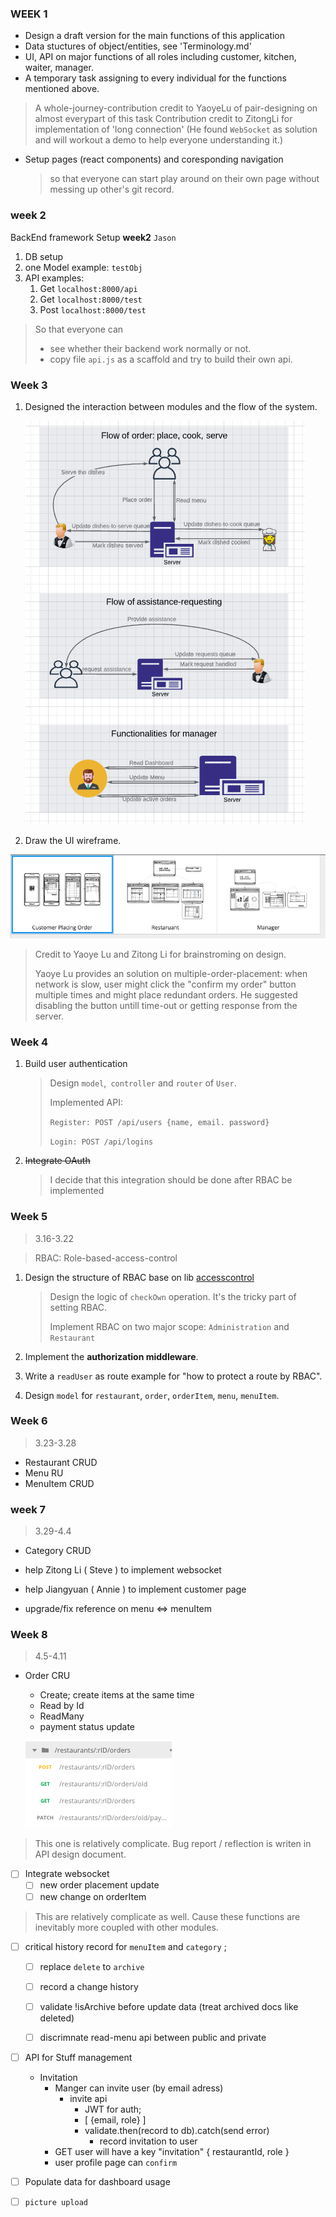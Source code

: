 ### WEEK 1
- Design a draft version for the main functions of this application
- Data stuctures of object/entities, see 'Terminology.md'
- UI, API on major functions of all roles including customer, kitchen, waiter, manager.
- A temporary task assigning to every individual for the functions mentioned above.
> A whole-journey-contribution credit to YaoyeLu of pair-designing on almost everypart of this task
> Contribution credit to ZitongLi for implementation of 'long connection' (He found `WebSocket` as solution and will workout a demo to help everyone understanding it.)

- Setup pages (react components) and coresponding navigation 

    >   so that everyone can start play around on their own page without messing up other's git record.

### week 2

BackEnd framework Setup **week2** `Jason`

1.  DB setup
2.  one Model example: `testObj`
3.  API examples:
    1.  Get  `localhost:8000/api`
    2.  Get `localhost:8000/test`
    3.  Post `localhost:8000/test`

>   So that everyone can 
>
>   -   see whether their backend work normally or not. 
>   -   copy file `api.js` as a scaffold and try to build their own api.



### Week 3

1.  Designed the interaction between modules and the flow of the system.

    ![image-20200305130408158](YingjieZheng.assets/image-20200305130408158.png)

2.  Draw the UI wireframe.

![image-20200305120641892](YingjieZheng.assets/image-20200305120641892.png)

>   Credit to Yaoye Lu and Zitong Li for brainstroming on design.
>
>   Yaoye Lu provides an solution on multiple-order-placement: when network is slow, user might click the "confirm my order" button multiple times and might place redundant orders. He suggested disabling the button untill time-out or getting response from the server.



### Week 4

1.  Build user authentication

    >   Design `model`,` controller` and `router` of `User`.
    >
    >   Implemented API:
    >
    >   `Register: POST /api/users {name, email. password}`
    >
    >   `Login: POST /api/logins`

2.  ~~Integrate OAuth~~

    >   I decide that this integration should be done after RBAC be implemented



### Week 5

>   3.16-3.22

>   RBAC: Role-based-access-control

1.  Design the structure of RBAC base on lib [accesscontrol](https://github.com/onury/accesscontrol)

    >   Design the logic of `checkOwn` operation. It's the tricky part of setting RBAC.
    >
    >   Implement RBAC on two major scope: `Administration` and `Restaurant`

2.  Implement the **authorization middleware**.

3.  Write a `readUser` as route example for "how to protect a route by RBAC".

3.  Design `model` for  `restaurant`, `order`, `orderItem`, `menu`, `menuItem`.



### Week 6

>   3.23-3.28

-   Restaurant CRUD
-   Menu RU
-   MenuItem CRUD

### week 7

>   3.29-4.4

-   Category CRUD

-   help Zitong Li ( Steve ) to implement websocket 

-   help Jiangyuan ( Annie ) to implement customer page

-   upgrade/fix reference on menu <=> menuItem 

    

### Week 8

>   4.5-4.11

-   Order CRU
    -   Create; create items at the same time
    -   Read by Id
    -   ReadMany 
    -   payment status update
    
    ![image-20200408091659071](YingjieZheng.assets/image-20200408091659071.png)

>   This one is relatively complicate. Bug report / reflection is writen in API design document.

*   [ ] Integrate websocket
    *   [ ] new order placement update
    *   [ ] new change on orderItem 

>   This are relatively complicate as well. Cause these functions are inevitably more coupled with other modules.

*   [ ] critical history record for `menuItem` and `category` ; 
    *   [ ] replace `delete` to `archive`
    *   [ ] record a change history
    *   [ ] validate !isArchive before update data (treat archived docs like deleted)
    *   [ ] discrimnate read-menu api between public and private

    

*   [ ] API for Stuff management
    *   Invitation
        -   Manger can invite user (by email adress) 
            -   invite api
                -   JWT for auth;
                -   [ {email, role} ]
                -   validate.then(record to db).catch(send error)
                    -   record invitation to user
        -   GET user will have a key "invitation" { restaurantId, role }
        -   user profile page can `confirm`

*   [ ] Populate data for dashboard usage

*   [ ] `picture upload`


